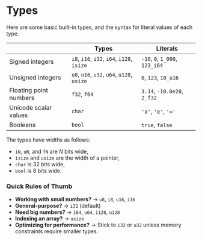 # Types

Here are some basic built-in types, and the syntax for literal values of each type.

|                        | Types                                      | Literals                       |
| ---------------------- | ------------------------------------------ | ------------------------------ |
| Signed integers        | `i8`, `i16`, `i32`, `i64`, `i128`, `isize` | `-10`, `0`, `1_000`, `123_i64` |
| Unsigned integers      | `u8`, `u16`, `u32`, `u64`, `u128`, `usize` | `0`, `123`, `10_u16`           |
| Floating point numbers | `f32`, `f64`                               | `3.14`, `-10.0e20`, `2_f32`    |
| Unicode scalar values  | `char`                                     | `'a'`, `'α'`, `'∞'`            |
| Booleans               | `bool`                                     | `true`, `false`                |

The types have widths as follows:

- `iN`, `uN`, and `fN` are _N_ bits wide,
- `isize` and `usize` are the width of a pointer,
- `char` is 32 bits wide,
- `bool` is 8 bits wide.

### **Quick Rules of Thumb**

- **Working with small numbers?** → `u8`, `i8`, `u16`, `i16`
- **General-purpose?** → `i32` (default)
- **Need big numbers?** → `i64`, `u64`, `i128`, `u128`
- **Indexing an array?** → `usize`
- **Optimizing for performance?** → Stick to `i32` or `u32` unless memory constraints require smaller types.
